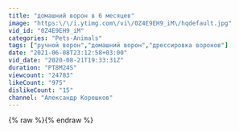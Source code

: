 ```yaml
---
title: "домашний ворон в 6 месяцев"
image: "https:\/\/i.ytimg.com\/vi\/0Z4E9EH9_iM\/hqdefault.jpg"
vid_id: "0Z4E9EH9_iM"
categories: "Pets-Animals"
tags: ["ручной ворон","домашний ворон","дрессировка воронов"]
date: "2021-06-08T23:12:58+03:00"
vid_date: "2020-08-21T19:33:31Z"
duration: "PT8M24S"
viewcount: "24783"
likeCount: "975"
dislikeCount: "15"
channel: "Александр Корешков"
---
```

{% raw %}{% endraw %}
